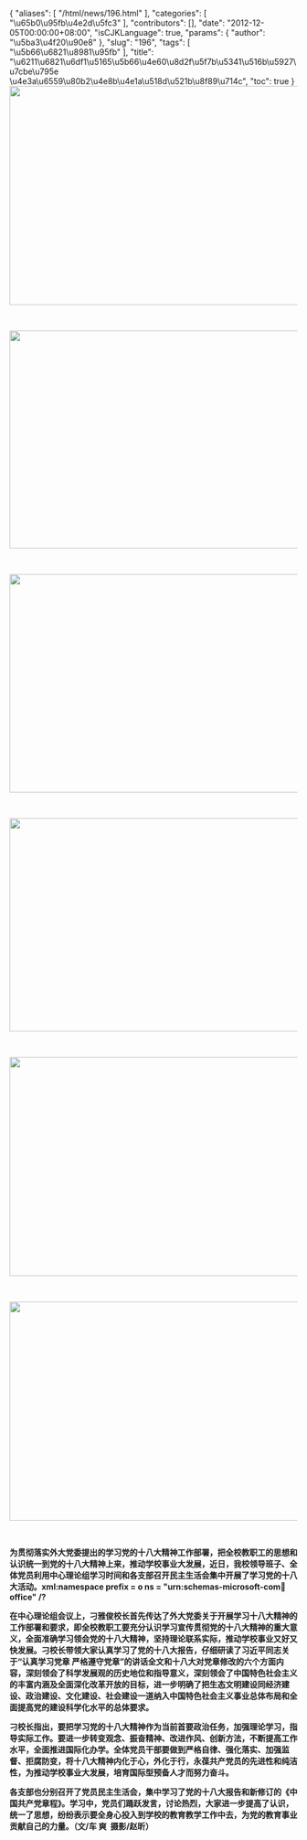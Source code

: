 {
    "aliases": [
        "/html/news/196.html"
    ],
    "categories": [
        "\u65b0\u95fb\u4e2d\u5fc3"
    ],
    "contributors": [],
    "date": "2012-12-05T00:00:00+08:00",
    "isCJKLanguage": true,
    "params": {
        "author": "\u5ba3\u4f20\u90e8"
    },
    "slug": "196",
    "tags": [
        "\u5b66\u6821\u8981\u95fb"
    ],
    "title": "\u6211\u6821\u6df1\u5165\u5b66\u4e60\u8d2f\u5f7b\u5341\u516b\u5927\u7cbe\u795e \u4e3a\u6559\u80b2\u4e8b\u4e1a\u518d\u521b\u8f89\u714c",
    "toc": true
}
**<img
    src="https://cdn.tfls.online/mirror/full/203be446f15b861dce9488a5a8dad3a1c017763c.jpg"
    style="display:block;margin-left:auto;margin-right:auto;"
    decoding="async"
    fetchpriority="auto"
    loading="lazy"
    height="383"
    width="600"
/>**

 

**<img
    src="https://cdn.tfls.online/mirror/full/4d437a10f408b8f847f8f0793093a93721d27c1d.jpg"
    style="display:block;margin-left:auto;margin-right:auto;"
    decoding="async"
    fetchpriority="auto"
    loading="lazy"
    height="381"
    width="600"
/>**

 

**<img
    src="https://cdn.tfls.online/mirror/full/49368c3f1e61cceb65988c8cded7381b843027c0.jpg"
    style="display:block;margin-left:auto;margin-right:auto;"
    decoding="async"
    fetchpriority="auto"
    loading="lazy"
    height="382"
    width="600"
/>**

 

**<img
    src="https://cdn.tfls.online/mirror/full/7b61373b582fabc7304b380b17201798eb165294.jpg"
    style="display:block;margin-left:auto;margin-right:auto;"
    decoding="async"
    fetchpriority="auto"
    loading="lazy"
    height="373"
    width="600"
/>**

 

**<img
    src="https://cdn.tfls.online/mirror/full/1d577d499941dd265a7faf1d57d897817a4bf304.jpg"
    style="display:block;margin-left:auto;margin-right:auto;"
    decoding="async"
    fetchpriority="auto"
    loading="lazy"
    height="383"
    width="600"
/>**

 

**<img
    src="https://cdn.tfls.online/mirror/full/8e69bc54e3f67692189505115e6b132d0d16a44d.jpg"
    style="display:block;margin-left:auto;margin-right:auto;"
    decoding="async"
    fetchpriority="auto"
    loading="lazy"
    height="383"
    width="600"
/>**

 

**为贯彻落实外大党委提出的学习党的十八大精神工作部署，把全校教职工的思想和认识统一到党的十八大精神上来，推动学校事业大发展，近日，我校领导班子、全体党员利用中心理论组学习时间和各支部召开民主生活会集中开展了学习党的十八大活动。xml:namespace prefix = o ns = "urn:schemas-microsoft-com:office:office" /?**

**在中心理论组会议上，刁雅俊校长首先传达了外大党委关于开展学习十八大精神的工作部署和要求，即全校教职工要充分认识学习宣传贯彻党的十八大精神的重大意义，全面准确学习领会党的十八大精神，坚持理论联系实际，推动学校事业又好又快发展。刁校长带领大家认真学习了党的十八大报告，仔细研读了习近平同志关于“认真学习党章 严格遵守党章”的讲话全文和十八大对党章修改的六个方面内容，深刻领会了科学发展观的历史地位和指导意义，深刻领会了中国特色社会主义的丰富内涵及全面深化改革开放的目标，进一步明确了把生态文明建设同经济建设、政治建设、文化建设、社会建设一道纳入中国特色社会主义事业总体布局和全面提高党的建设科学化水平的总体要求。**

**刁校长指出，要把学习党的十八大精神作为当前首要政治任务，加强理论学习，指导实际工作。要进一步转变观念、振奋精神、改进作风、创新方法，不断提高工作水平，全面推进国际化办学。全体党员干部要做到严格自律、强化落实、加强监督、拒腐防变，将十八大精神内化于心，外化于行，永葆共产党员的先进性和纯洁性，为推动学校事业大发展，培育国际型预备人才而努力奋斗。**

**各支部也分别召开了党员民主生活会，集中学习了党的十八大报告和新修订的《中国共产党章程》。学习中，党员们踊跃发言，讨论热烈，大家进一步提高了认识，统一了思想，纷纷表示要全身心投入到学校的教育教学工作中去，为党的教育事业贡献自己的力量。（文/车 爽  摄影/赵昕）**

 

